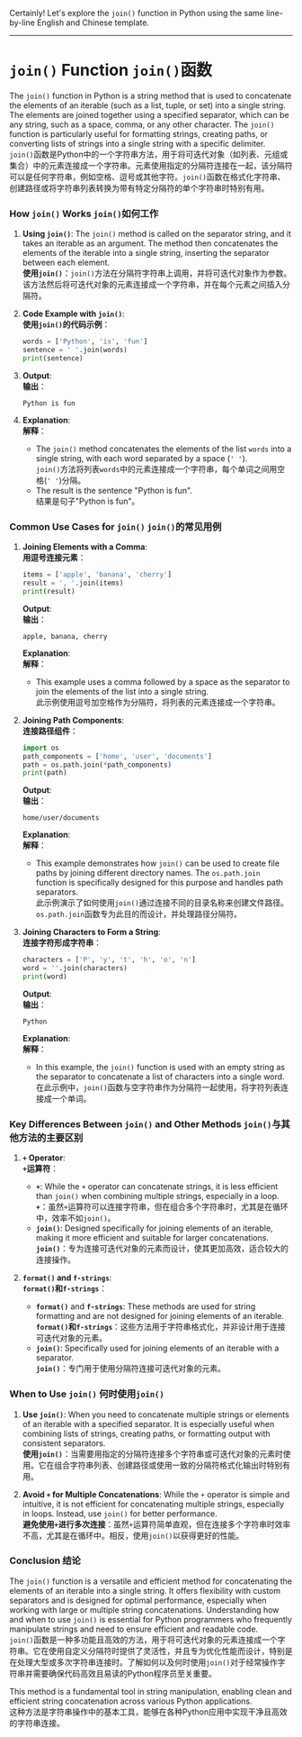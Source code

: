Certainly! Let's explore the `join()` function in Python using the same line-by-line English and Chinese template.

---

# `join()` Function `join()`函数

The `join()` function in Python is a string method that is used to concatenate the elements of an iterable (such as a list, tuple, or set) into a single string. The elements are joined together using a specified separator, which can be any string, such as a space, comma, or any other character. The `join()` function is particularly useful for formatting strings, creating paths, or converting lists of strings into a single string with a specific delimiter.  
`join()`函数是Python中的一个字符串方法，用于将可迭代对象（如列表、元组或集合）中的元素连接成一个字符串。元素使用指定的分隔符连接在一起，该分隔符可以是任何字符串，例如空格、逗号或其他字符。`join()`函数在格式化字符串、创建路径或将字符串列表转换为带有特定分隔符的单个字符串时特别有用。

### How `join()` Works `join()`如何工作

1. **Using `join()`**: The `join()` method is called on the separator string, and it takes an iterable as an argument. The method then concatenates the elements of the iterable into a single string, inserting the separator between each element.  
   **使用`join()`**：`join()`方法在分隔符字符串上调用，并将可迭代对象作为参数。该方法然后将可迭代对象的元素连接成一个字符串，并在每个元素之间插入分隔符。

2. **Code Example with `join()`**:  
   **使用`join()`的代码示例**：

   ```python
   words = ['Python', 'is', 'fun']
   sentence = ' '.join(words)
   print(sentence)
   ```

3. **Output**:  
   **输出**：

   ```
   Python is fun
   ```

4. **Explanation**:  
   **解释**：
   - The `join()` method concatenates the elements of the list `words` into a single string, with each word separated by a space (`' '`).  
     `join()`方法将列表`words`中的元素连接成一个字符串，每个单词之间用空格(`' '`)分隔。
   - The result is the sentence "Python is fun".  
     结果是句子"Python is fun"。

### Common Use Cases for `join()` `join()`的常见用例

1. **Joining Elements with a Comma**:  
   **用逗号连接元素**：

   ```python
   items = ['apple', 'banana', 'cherry']
   result = ', '.join(items)
   print(result)
   ```

   **Output**:  
   **输出**：

   ```
   apple, banana, cherry
   ```

   **Explanation**:  
   **解释**：
   - This example uses a comma followed by a space as the separator to join the elements of the list into a single string.  
     此示例使用逗号加空格作为分隔符，将列表的元素连接成一个字符串。

2. **Joining Path Components**:  
   **连接路径组件**：

   ```python
   import os
   path_components = ['home', 'user', 'documents']
   path = os.path.join(*path_components)
   print(path)
   ```

   **Output**:  
   **输出**：

   ```
   home/user/documents
   ```

   **Explanation**:  
   **解释**：
   - This example demonstrates how `join()` can be used to create file paths by joining different directory names. The `os.path.join` function is specifically designed for this purpose and handles path separators.  
     此示例演示了如何使用`join()`通过连接不同的目录名称来创建文件路径。`os.path.join`函数专为此目的而设计，并处理路径分隔符。

3. **Joining Characters to Form a String**:  
   **连接字符形成字符串**：

   ```python
   characters = ['P', 'y', 't', 'h', 'o', 'n']
   word = ''.join(characters)
   print(word)
   ```

   **Output**:  
   **输出**：

   ```
   Python
   ```

   **Explanation**:  
   **解释**：
   - In this example, the `join()` function is used with an empty string as the separator to concatenate a list of characters into a single word.  
     在此示例中，`join()`函数与空字符串作为分隔符一起使用，将字符列表连接成一个单词。

### Key Differences Between `join()` and Other Methods `join()`与其他方法的主要区别

1. **`+` Operator**:  
   **`+`运算符**：
   - **`+`**: While the `+` operator can concatenate strings, it is less efficient than `join()` when combining multiple strings, especially in a loop.  
     **`+`**：虽然`+`运算符可以连接字符串，但在组合多个字符串时，尤其是在循环中，效率不如`join()`。
   - **`join()`**: Designed specifically for joining elements of an iterable, making it more efficient and suitable for larger concatenations.  
     **`join()`**：专为连接可迭代对象的元素而设计，使其更加高效，适合较大的连接操作。

2. **`format()` and `f-strings`**:  
   **`format()`和`f-strings`**：
   - **`format()`** and **`f-strings`**: These methods are used for string formatting and are not designed for joining elements of an iterable.  
     **`format()`**和**`f-strings`**：这些方法用于字符串格式化，并非设计用于连接可迭代对象的元素。
   - **`join()`**: Specifically used for joining elements of an iterable with a separator.  
     **`join()`**：专门用于使用分隔符连接可迭代对象的元素。

### When to Use `join()` 何时使用`join()`

1. **Use `join()`**: When you need to concatenate multiple strings or elements of an iterable with a specified separator. It is especially useful when combining lists of strings, creating paths, or formatting output with consistent separators.  
   **使用`join()`**：当需要用指定的分隔符连接多个字符串或可迭代对象的元素时使用。它在组合字符串列表、创建路径或使用一致的分隔符格式化输出时特别有用。

2. **Avoid `+` for Multiple Concatenations**: While the `+` operator is simple and intuitive, it is not efficient for concatenating multiple strings, especially in loops. Instead, use `join()` for better performance.  
   **避免使用`+`进行多次连接**：虽然`+`运算符简单直观，但在连接多个字符串时效率不高，尤其是在循环中。相反，使用`join()`以获得更好的性能。

### Conclusion 结论

The `join()` function is a versatile and efficient method for concatenating the elements of an iterable into a single string. It offers flexibility with custom separators and is designed for optimal performance, especially when working with large or multiple string concatenations. Understanding how and when to use `join()` is essential for Python programmers who frequently manipulate strings and need to ensure efficient and readable code.  
`join()`函数是一种多功能且高效的方法，用于将可迭代对象的元素连接成一个字符串。它在使用自定义分隔符时提供了灵活性，并且专为优化性能而设计，特别是在处理大型或多次字符串连接时。了解如何以及何时使用`join()`对于经常操作字符串并需要确保代码高效且易读的Python程序员至关重要。

This method is a fundamental tool in string manipulation, enabling clean and efficient string concatenation across various Python applications.  
这种方法是字符串操作中的基本工具，能够在各种Python应用中实现干净且高效的字符串连接。
